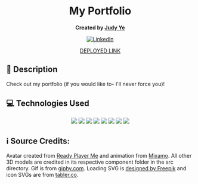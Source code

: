 <div align="center">

# My Portfolio
**Created by [Judy Ye](https://github.com/judy0ye)**

[![LinkedIn](https://img.shields.io/badge/Judy-blue?style=for-the-badge&logo=LinkedIn&logoColor=black)](https://www.linkedin.com/in/judy0ye)

[DEPLOYED LINK](https://judyye.vercel.app/)
</div>

## 📝 Description
Check out my portfolio (if you would like to- I'll never force you)!
  
</details>

## 💻 Technologies Used
<div align='center'>
  <img src="https://img.shields.io/badge/React-20232A?style=for-the-badge&logo=react&logoColor=61DAFB" />
  <img src="https://img.shields.io/badge/typescript-%23007ACC.svg?style=for-the-badge&logo=typescript&logoColor=white" />
  <img src="https://img.shields.io/badge/JavaScript-323330?style=for-the-badge&logo=javascript&logoColor=F7DF1E" /> 
  <img src="https://img.shields.io/badge/CSS3-1572B6?style=for-the-badge&logo=css3&logoColor=white" /> 
  <img src="https://img.shields.io/badge/HTML5-E34F26?style=for-the-badge&logo=html5&logoColor=white" />
  <img src="https://img.shields.io/badge/next.js-000000?style=for-the-badge&logo=nextdotjs&logoColor=white" />
  <img src="https://img.shields.io/badge/Three.js-000000?style=for-the-badge&logo=three.js&logoColor=white" />
  <img src="https://img.shields.io/badge/Vercel-000?logo=vercel&logoColor=fff&style=for-the-badge" /> 
</div>

## ℹ️ Source Credits:

Avatar created from <a href="https://readyplayer.me/">Ready Player Me</a> and animation from <a href="https://www.mixamo.com/">Mixamo</a>. All other 3D models are credited in its respective component folder in the src directory. Gif is from <a href="https://giphy.com/">giphy.com</a>. Loading SVG is <a href="http://www.freepik.com">designed by Freepik</a> and icon SVGs are from <a href="https://tabler.io/icons">tabler.co</a>. 

